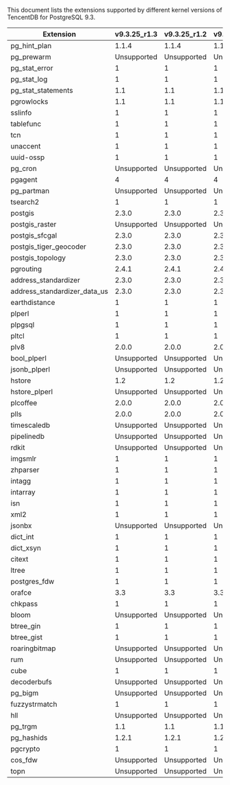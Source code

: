 This document lists the extensions supported by different kernel versions of TencentDB for PostgreSQL 9.3.

<table>
<thead><tr><th>Extension</th><th>v9.3.25_r1.3</th><th>v9.3.25_r1.2</th><th>v9.3.25_r1.1</th><th>v9.3.5_r1.0</th></tr></thead>
<tr><td>pg_hint_plan</td><td>1.1.4</td><td>1.1.4</td><td>1.1.4</td><td>1.1.4</td></tr>
<tr><td>pg_prewarm</td><td>Unsupported</td><td>Unsupported</td><td>Unsupported</td><td>Unsupported</td></tr>
<tr><td>pg_stat_error</td><td>1</td><td>1</td><td>1</td><td>1</td></tr>
<tr><td>pg_stat_log</td><td>1</td><td>1</td><td>1</td><td>1</td></tr>
<tr><td>pg_stat_statements</td><td>1.1</td><td>1.1</td><td>1.1</td><td>1.1</td></tr>
<tr><td>pgrowlocks</td><td>1.1</td><td>1.1</td><td>1.1</td><td>1.1</td></tr>
<tr><td>sslinfo</td><td>1</td><td>1</td><td>1</td><td>1</td></tr>
<tr><td>tablefunc</td><td>1</td><td>1</td><td>1</td><td>1</td></tr>
<tr><td>tcn</td><td>1</td><td>1</td><td>1</td><td>1</td></tr>
<tr><td>unaccent</td><td>1</td><td>1</td><td>1</td><td>1</td></tr>
<tr><td>uuid-ossp</td><td>1</td><td>1</td><td>1</td><td>1</td></tr>
<tr><td>pg_cron</td><td>Unsupported</td><td>Unsupported</td><td>Unsupported</td><td>Unsupported</td></tr>
<tr><td>pgagent</td><td>4</td><td>4</td><td>4</td><td>4</td></tr>
<tr><td>pg_partman</td><td>Unsupported</td><td>Unsupported</td><td>Unsupported</td><td>Unsupported</td></tr>
<tr><td>tsearch2</td><td>1</td><td>1</td><td>1</td><td>1</td></tr>
<tr><td>postgis</td><td>2.3.0</td><td>2.3.0</td><td>2.3.0</td><td>2.3.0</td></tr>
<tr><td>postgis_raster</td><td>Unsupported</td><td>Unsupported</td><td>Unsupported</td><td>Unsupported</td></tr>
<tr><td>postgis_sfcgal</td><td>2.3.0</td><td>2.3.0</td><td>2.3.0</td><td>Unsupported</td></tr>
<tr><td>postgis_tiger_geocoder</td><td>2.3.0</td><td>2.3.0</td><td>2.3.0</td><td>2.3.0</td></tr>
<tr><td>postgis_topology</td><td>2.3.0</td><td>2.3.0</td><td>2.3.0</td><td>2.3.0</td></tr>
<tr><td>pgrouting</td><td>2.4.1</td><td>2.4.1</td><td>2.4.1</td><td>2.4.1</td></tr>
<tr><td>address_standardizer</td><td>2.3.0</td><td>2.3.0</td><td>2.3.0</td><td>2.3.0</td></tr>
<tr><td>address_standardizer_data_us</td><td>2.3.0</td><td>2.3.0</td><td>2.3.0</td><td>2.3.0</td></tr>
<tr><td>earthdistance</td><td>1</td><td>1</td><td>1</td><td>1</td></tr>
<tr><td>plperl</td><td>1</td><td>1</td><td>1</td><td>1</td></tr>
<tr><td>plpgsql</td><td>1</td><td>1</td><td>1</td><td>1</td></tr>
<tr><td>pltcl</td><td>1</td><td>1</td><td>1</td><td>1</td></tr>
<tr><td>plv8</td><td>2.0.0</td><td>2.0.0</td><td>2.0.0</td><td>2.0.0</td></tr>
<tr><td>bool_plperl</td><td>Unsupported</td><td>Unsupported</td><td>Unsupported</td><td>Unsupported</td></tr>
<tr><td>jsonb_plperl</td><td>Unsupported</td><td>Unsupported</td><td>Unsupported</td><td>Unsupported</td></tr>
<tr><td>hstore</td><td>1.2</td><td>1.2</td><td>1.2</td><td>1.2</td></tr>
<tr><td>hstore_plperl</td><td>Unsupported</td><td>Unsupported</td><td>Unsupported</td><td>Unsupported</td></tr>
<tr><td>plcoffee</td><td>2.0.0</td><td>2.0.0</td><td>2.0.0</td><td>2.0.0</td></tr>
<tr><td>plls</td><td>2.0.0</td><td>2.0.0</td><td>2.0.0</td><td>2.0.0</td></tr>
<tr><td>timescaledb</td><td>Unsupported</td><td>Unsupported</td><td>Unsupported</td><td>Unsupported</td></tr>
<tr><td>pipelinedb</td><td>Unsupported</td><td>Unsupported</td><td>Unsupported</td><td>Unsupported</td></tr>
<tr><td>rdkit</td><td>Unsupported</td><td>Unsupported</td><td>Unsupported</td><td>Unsupported</td></tr>
<tr><td>imgsmlr</td><td>1</td><td>1</td><td>1</td><td>1</td></tr>
<tr><td>zhparser</td><td>1</td><td>1</td><td>1</td><td>1</td></tr>
<tr><td>intagg</td><td>1</td><td>1</td><td>1</td><td>1</td></tr>
<tr><td>intarray</td><td>1</td><td>1</td><td>1</td><td>1</td></tr>
<tr><td>isn</td><td>1</td><td>1</td><td>1</td><td>1</td></tr>
<tr><td>xml2</td><td>1</td><td>1</td><td>1</td><td>1</td></tr>
<tr><td>jsonbx</td><td>Unsupported</td><td>Unsupported</td><td>Unsupported</td><td>Unsupported</td></tr>
<tr><td>dict_int</td><td>1</td><td>1</td><td>1</td><td>1</td></tr>
<tr><td>dict_xsyn</td><td>1</td><td>1</td><td>1</td><td>1</td></tr>
<tr><td>citext</td><td>1</td><td>1</td><td>1</td><td>1</td></tr>
<tr><td>ltree</td><td>1</td><td>1</td><td>1</td><td>1</td></tr>
<tr><td>postgres_fdw</td><td>1</td><td>1</td><td>1</td><td>1</td></tr>
<tr><td>orafce</td><td>3.3</td><td>3.3</td><td>3.3</td><td>3.3</td></tr>
<tr><td>chkpass</td><td>1</td><td>1</td><td>1</td><td>1</td></tr>
<tr><td>bloom</td><td>Unsupported</td><td>Unsupported</td><td>Unsupported</td><td>Unsupported</td></tr>
<tr><td>btree_gin</td><td>1</td><td>1</td><td>1</td><td>1</td></tr>
<tr><td>btree_gist</td><td>1</td><td>1</td><td>1</td><td>1</td></tr>
<tr><td>roaringbitmap</td><td>Unsupported</td><td>Unsupported</td><td>Unsupported</td><td>Unsupported</td></tr>
<tr><td>rum</td><td>Unsupported</td><td>Unsupported</td><td>Unsupported</td><td>Unsupported</td></tr>
<tr><td>cube</td><td>1</td><td>1</td><td>1</td><td>1</td></tr>
<tr><td>decoderbufs</td><td>Unsupported</td><td>Unsupported</td><td>Unsupported</td><td>Unsupported</td></tr>
<tr><td>pg_bigm</td><td>Unsupported</td><td>Unsupported</td><td>Unsupported</td><td>Unsupported</td></tr>
<tr><td>fuzzystrmatch</td><td>1</td><td>1</td><td>1</td><td>1</td></tr>
<tr><td>hll</td><td>Unsupported</td><td>Unsupported</td><td>Unsupported</td><td>Unsupported</td></tr>
<tr><td>pg_trgm</td><td>1.1</td><td>1.1</td><td>1.1</td><td>1.1</td></tr>
<tr><td>pg_hashids</td><td>1.2.1</td><td>1.2.1</td><td>1.2.1</td><td>1.2.1</td></tr>
<tr><td>pgcrypto</td><td>1</td><td>1</td><td>1</td><td>1</td></tr>
<tr><td>cos_fdw</td><td>Unsupported</td><td>Unsupported</td><td>Unsupported</td><td>Unsupported</td></tr>
<tr><td>topn</td><td>Unsupported</td><td>Unsupported</td><td>Unsupported</td><td>Unsupported</td></tr>
</table>

